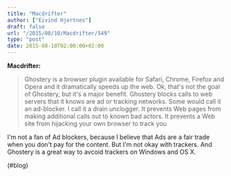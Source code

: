 ```yaml
---
title: "Macdrifter"
author: ["Eivind Hjertnes"]
draft: false
url: "/2015/08/10/Macdrifter/549"
type: "post"
date: 2015-08-10T02:00:00+02:00
---
```


**Macdrifter:**

> Ghostery is a browser plugin available for Safari, Chrome, Firefox and
> Opera and it dramatically speeds up the web. Ok, that's not the goal
> of Ghostery, but it's a major benefit. Ghostery blocks calls to web
> servers that it knows are ad or tracking networks. Some would call it
> an ad-blocker. I call it a drain unclogger. It prevents Web pages from
> making additional calls out to known bad actors. It prevents a Web
> site from hijacking your own browser to track you

I'm not a fan of Ad blockers, because I believe that Ads are a fair
trade when you don't pay for the content. But I'm not okay with
trackers. And Ghostery is a great way to avcoid trackers on Windows and
OS X.

(#blog)
